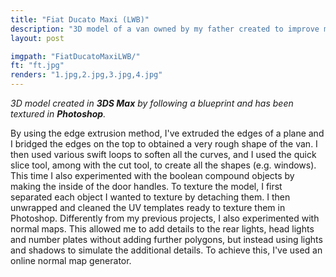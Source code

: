 ```yaml
---
title: "Fiat Ducato Maxi (LWB)"
description: "3D model of a van owned by my father created to improve my skills during my spare time. Modelled in 3DS Max, textured in Photoshop."
layout: post

imgpath: "FiatDucatoMaxiLWB/"
ft: "ft.jpg"
renders: "1.jpg,2.jpg,3.jpg,4.jpg"
---
```

*3D model created in **3DS Max** by following a blueprint and has been textured in **Photoshop**.*

By using the edge extrusion method, I've extruded the edges of a plane and I bridged the edges on the top to obtained a very rough shape of the van. I then used various swift loops to soften all the curves, and I used the quick slice tool, among with the cut tool, to create all the shapes (e.g. windows). This time I also experimented with the boolean compound objects by making the inside of the door handles.
 To texture the model, I first separated each object I wanted to texture by detaching them. I then unwrapped and cleaned the UV templates ready to texture them in Photoshop.
Differently from my previous projects, I also experimented with normal maps. This allowed me to add details to the rear lights, head lights and number plates without adding further polygons, but instead using lights and shadows to simulate the additional details. To achieve this, I've used an online normal map generator.